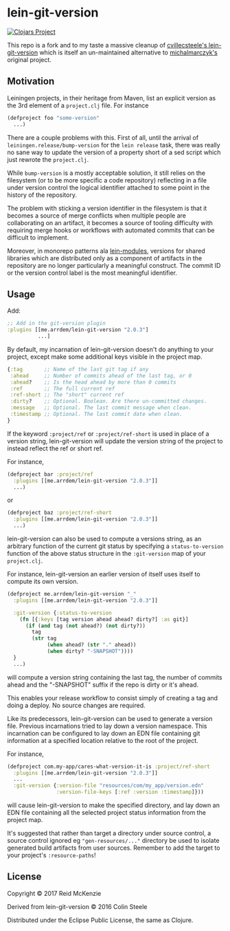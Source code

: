 # lein-git-version

[![Clojars Project](https://img.shields.io/clojars/v/me.arrdem/lein-git-version.svg)](https://clojars.org/me.arrdem/lein-git-version)

This repo is a fork and to my taste a massive cleanup of
[cvillecsteele's
lein-git-version](https://github.com/cvillecsteele/lein-git-version)
which is itself an un-maintained alternative to
[michalmarczyk's](https://github.com/michalmarczyk/lein-git-version)
original project.

## Motivation

Leiningen projects, in their heritage from Maven, list an explicit
version as the 3rd element of a `project.clj` file. For instance

```clojure
(defproject foo "some-version"
  ...)
```

There are a couple problems with this.  First of all, until the
arrival of `leiningen.release/bump-version` for the `lein release`
task, there was really no sane way to update the version of a property
short of a sed script which just rewrote the `project.clj`.

While `bump-version` is a mostly acceptable solution, it still relies
on the filesystem (or to be more specific a code repository)
reflecting in a file under version control the logical identifier
attached to some point in the history of the repository.

The problem with sticking a version identifier in the filesystem is
that it becomes a source of merge conflicts when multiple people are
collaborating on an artifact, it becomes a source of tooling
difficulty with requiring merge hooks or workflows with automated
commits that can be difficult to implement.

Moreover, in monorepo patterns ala
[lein-modules](https://github.com/jcrossley3/lein-modules), versions
for shared libraries which are distributed only as a component of
artifacts in the repository are no longer particularly a meaningful
construct. The commit ID or the version control label is the most
meaningful identifier.

## Usage

Add:

```clojure
;; Add in the git-version plugin
:plugins [[me.arrdem/lein-git-version "2.0.3"]
          ...]
```

By default, my incarnation of lein-git-version doesn't do anything to
your project, except make some additional keys visible in the project
map.

```clojure
{:tag       ;; Name of the last git tag if any
 :ahead     ;; Number of commits ahead of the last tag, or 0
 :ahead?    ;; Is the head ahead by more than 0 commits
 :ref       ;; The full current ref
 :ref-short ;; The "short" current ref
 :dirty?    ;; Optional. Boolean. Are there un-committed changes.
 :message   ;; Optional. The last commit message when clean.
 :timestamp ;; Optional. The last commit date when clean.
}
```
If the keyword `:project/ref` or `:project/ref-short` is used in place
of a version string, lein-git-version will update the version string
of the project to instead reflect the ref or short ref.

For instance,

```clojure
(defproject bar :project/ref
  :plugins [[me.arrdem/lein-git-version "2.0.3"]]
  ...)
```
or

```clojure
(defproject baz :project/ref-short
  :plugins [[me.arrdem/lein-git-version "2.0.3"]]
  ...)
```
lein-git-version can also be used to compute a versions string, as an
arbitrary function of the current git status by specifying a
`status-to-version` function of the above status structure in the
`:git-version` map of your `project.clj`.

For instance, lein-git-version an earlier version of itself uses
itself to compute its own version.

```clojure
(defproject me.arrdem/lein-git-version "_"
  :plugins [[me.arrdem/lein-git-version "2.0.3"]]

  :git-version {:status-to-version
    (fn [{:keys [tag version ahead ahead? dirty?] :as git}]
      (if (and tag (not ahead?) (not dirty?))
        tag
        (str tag
             (when ahead? (str "." ahead))
             (when dirty? "-SNAPSHOT"))))
  }
  ...)
```

will compute a version string containing the last tag, the number of
commits ahead and the "-SNAPSHOT" suffix if the repo is dirty or it's
ahead.

This enables your release workflow to consist simply of creating a tag
and doing a deploy. No source changes are required.

Like its predecessors, lein-git-version can be used to generate a
version file. Previous incarnations tried to lay down a version
namespace. This incarnation can be configured to lay down an EDN file
containing git information at a specified location relative to the
root of the project.

For instance,

```clojure
(defproject com.my-app/cares-what-version-it-is :project/ref-short
  :plugins [[me.arrdem/lein-git-version "2.0.3"]]
  ...
  :git-version {:version-file "resources/com/my_app/version.edn"
                :version-file-keys [:ref :version :timestamp]}))
```

will cause lein-git-version to make the specified directory, and lay
down an EDN file containing all the selected project status
information from the project map.

It's suggested that rather than target a directory under source
control, a source control ignored eg `"gen-resources/..."` directory
be used to isolate generated build artifacts from user
sources. Remember to add the target to your project's `:resource-paths`!

## License

Copyright © 2017 Reid McKenzie

Derived from lein-git-version © 2016 Colin Steele

Distributed under the Eclipse Public License, the same as Clojure.

